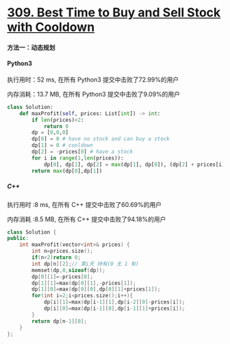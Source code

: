 # [309. Best Time to Buy and Sell Stock with Cooldown](https://leetcode-cn.com/problems/best-time-to-buy-and-sell-stock-with-cooldown/)

#### 方法一：动态规划

#### Python3

执行用时：52 ms, 在所有 Python3 提交中击败了72.99%的用户

内存消耗：13.7 MB, 在所有 Python3 提交中击败了9.09%的用户

```python
class Solution:
    def maxProfit(self, prices: List[int]) -> int:
        if len(prices)<2:
            return 0
        dp = [0,0,0]
        dp[0] = 0 # have no stock and can buy a stock
        dp[1] = 0 # cooldown
        dp[2] = -prices[0] # have a stock
        for i in range(1,len(prices)):
            dp[0], dp[1], dp[2] = max(dp[1], dp[0]), (dp[2] + prices[i]), max(dp[2],dp[0]-prices[i])
        return max(dp[0],dp[1])
```


##### C++

执行用时 :8 ms, 在所有 C++ 提交中击败了60.69%的用户

内存消耗 :8.5 MB, 在所有 C++ 提交中击败了94.18%的用户

```c++
class Solution {
public:
    int maxProfit(vector<int>& prices) {
        int n=prices.size();
        if(n<2)return 0;
        int dp[n][2];// 第i天 持有(0 无 1 有)
        memset(dp,0,sizeof(dp));
        dp[0][1]=-prices[0];
        dp[1][1]=max(dp[0][1],-prices[1]);
        dp[1][0]=max(dp[0][0],dp[0][1]+prices[1]);
        for(int i=2;i<prices.size();i++){
            dp[i][1]=max(dp[i-1][1],dp[i-2][0]-prices[i]);
            dp[i][0]=max(dp[i-1][0],dp[i-1][1]+prices[i]);
        }
        return dp[n-1][0];
    }
};
```


